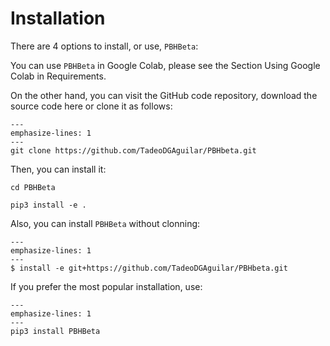 # Installation

There are 4 options to install, or use, `PBHBeta`:

You can use `PBHBeta` in Google Colab, please see the Section Using Google Colab in Requirements.


On the other hand, you can visit the GitHub code repository, download the source code here or clone it as follows:

```{code-block}
---
emphasize-lines: 1
---
git clone https://github.com/TadeoDGAguilar/PBHbeta.git
```

Then, you can install it:

```{code-block}
cd PBHBeta

pip3 install -e .
```

Also, you can install `PBHBeta` without clonning:

```{code-block}
---
emphasize-lines: 1
---
$ install -e git+https://github.com/TadeoDGAguilar/PBHbeta.git
```

If you prefer the most popular installation, use:

```{code-block}
---
emphasize-lines: 1
---
pip3 install PBHBeta
```
